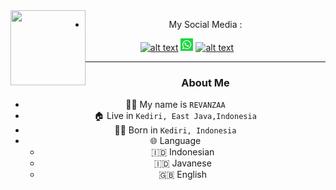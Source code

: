 <img src="https://avatars.githubusercontent.com/u/100392348?v=4" width="120" height="120" align="left">
<center>

- My Social Media :

<a href="https://Instagram.com/rvnzyy._"><img src="https://i.postimg.cc/261L6KSM/ig.png" alt="alt text" width="20" height="20"></a> 
<a href="https://wa.me/?text=Asalamualaikum+bang"><img src="https://github.com/Yayan-XD/Yayan-XD/blob/master/img/whatsapp.png" alt="alt text" width="20" height="20"></a>
<a href="https://www.facebook.com/vanyourbae.RK"><img src="https://upload.wikimedia.org/wikipedia/commons/5/51/Facebook_f_logo_%282019%29.svg" alt="alt text" width="20" height="20"></a> 
&nbsp;&nbsp;     &nbsp;&nbsp;    &nbsp;&nbsp;   &nbsp;&nbsp;   &nbsp;&nbsp;   
___
                                                
 ### About Me

 - 👨‍🦱 My name is `REVANZAA`
 - 🏠 Live in `Kediri, East Java,Indonesia`
 - 👶🏻 Born in `Kediri, Indonesia`
 - 🌐 Language
   - 🇮🇩 Indonesian
   - 🇮🇩 Javanese
   - 🇬🇧 English
